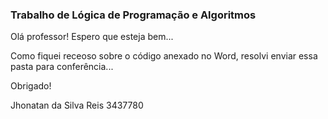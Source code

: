 ### Trabalho de Lógica de Programação e Algoritmos

Olá professor! Espero que esteja bem...

Como fiquei receoso sobre o código anexado no Word, resolvi enviar essa pasta para conferência...

Obrigado!


Jhonatan da Silva Reis
3437780